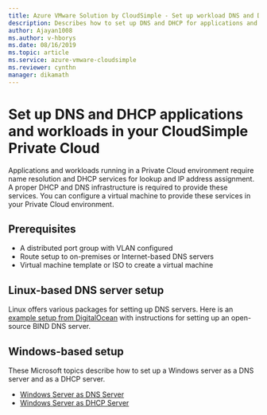 ```yaml
--- 
title: Azure VMware Solution by CloudSimple - Set up workload DNS and DHCP for Private Cloud
description: Describes how to set up DNS and DHCP for applications and workloads running in your CloudSimple Private Cloud environment
author: Ajayan1008 
ms.author: v-hborys 
ms.date: 08/16/2019 
ms.topic: article 
ms.service: azure-vmware-cloudsimple 
ms.reviewer: cynthn 
manager: dikamath 
---
```


# Set up DNS and DHCP applications and workloads in your CloudSimple Private Cloud

Applications and workloads running in a Private Cloud environment require name resolution and DHCP services for lookup and IP address assignment.  A proper DHCP and DNS infrastructure is required to provide these services.  You can configure a virtual machine to provide these services in your Private Cloud environment.  

## Prerequisites

* A distributed port group with VLAN configured
* Route setup to on-premises or Internet-based DNS servers
* Virtual machine template or ISO to create a virtual machine

## Linux-based DNS server setup

Linux offers various packages for setting up DNS servers.  Here is an [example setup from DigitalOcean](https://www.digitalocean.com/community/tutorials/how-to-configure-bind-as-a-private-network-dns-server-on-ubuntu-18-04) with instructions for setting up an open-source BIND DNS server.

## Windows-based setup

These Microsoft topics describe how to set up a Windows server as a DNS server and as a DHCP server.

* [Windows Server as DNS Server](/windows-server/networking/dns/dns-top)
* [Windows Server as DHCP Server](/windows-server/networking/technologies/dhcp/dhcp-top)
